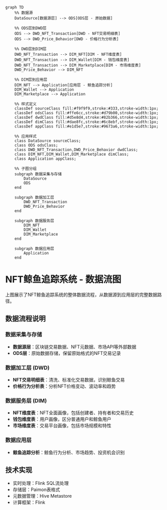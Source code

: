 ```mermaid
graph TD
    %% 数据源
    DataSource[数据源层] --> ODS[ODS层 - 原始数据]
    
    %% ODS层到DWD层
    ODS --> DWD_NFT_Transaction[DWD - NFT交易明细表]
    ODS --> DWD_Price_Behavior[DWD - 价格行为分析表]
    
    %% DWD层到DIM层
    DWD_NFT_Transaction --> DIM_NFT[DIM - NFT维度表]
    DWD_NFT_Transaction --> DIM_Wallet[DIM - 钱包维度表]
    DWD_NFT_Transaction --> DIM_Marketplace[DIM - 市场维度表]
    DWD_Price_Behavior --> DIM_NFT
    
    %% DIM层到应用层
    DIM_NFT --> Application[应用层 - 鲸鱼追踪分析]
    DIM_Wallet --> Application
    DIM_Marketplace --> Application
    
    %% 样式定义
    classDef sourceClass fill:#f9f9f9,stroke:#333,stroke-width:1px;
    classDef odsClass fill:#ffe6cc,stroke:#d79b00,stroke-width:1px;
    classDef dwdClass fill:#d5e8d4,stroke:#82b366,stroke-width:1px;
    classDef dimClass fill:#dae8fc,stroke:#6c8ebf,stroke-width:1px;
    classDef appClass fill:#e1d5e7,stroke:#9673a6,stroke-width:1px;
    
    %% 应用样式
    class DataSource sourceClass;
    class ODS odsClass;
    class DWD_NFT_Transaction,DWD_Price_Behavior dwdClass;
    class DIM_NFT,DIM_Wallet,DIM_Marketplace dimClass;
    class Application appClass;

    %% 子图分组
    subgraph 数据采集与存储
        DataSource
        ODS
    end
    
    subgraph 数据加工层
        DWD_NFT_Transaction
        DWD_Price_Behavior
    end
    
    subgraph 数据服务层
        DIM_NFT
        DIM_Wallet
        DIM_Marketplace
    end
    
    subgraph 数据应用层
        Application
    end
```

# NFT鲸鱼追踪系统 - 数据流图

上图展示了NFT鲸鱼追踪系统的整体数据流程，从数据源到应用层的完整数据路径。

## 数据流程说明

### 数据采集与存储
- **数据源层**：区块链交易数据、NFT元数据、市场API等外部数据
- **ODS层**：原始数据存储，保留原始格式的NFT交易记录

### 数据加工层 (DWD)
- **NFT交易明细表**：清洗、标准化交易数据，识别鲸鱼交易
- **价格行为分析表**：分析NFT价格变动、波动率和趋势

### 数据服务层 (DIM)
- **NFT维度表**：NFT全面画像，包括创建者、持有者和交易历史
- **钱包维度表**：用户画像，区分普通用户和鲸鱼用户
- **市场维度表**：交易平台画像，包括市场规模和特性

### 数据应用层
- **鲸鱼追踪分析**：鲸鱼行为分析、市场趋势、投资机会识别

## 技术实现
- 实时处理：Flink SQL流处理
- 存储层：Paimon表格式
- 元数据管理：Hive Metastore
- 计算框架：Flink 